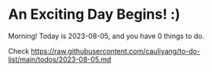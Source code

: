 # An Exciting Day Begins! :)

Morning! Today is 2023-08-05, and you have 0 things to do.

Check https://raw.githubusercontent.com/cauliyang/to-do-list/main/todos/2023-08-05.md